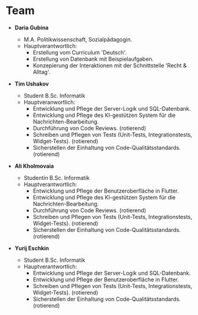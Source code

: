 # Team




- **Daria Gubina**
  - M.A. Politikwissenschaft, Sozialpädagogin.
  - Hauptverantwortlich: 
    - Erstellung vom Curriculum 'Deutsch'.
    - Erstellung von Datenbank mit Beispielaufgaben.
    - Konzepierung der Interaktionen mit der Schnittstelle 'Recht & Alltag'.
- **Tim Ushakov**
  - Student B.Sc. Informatik
  - Hauptveranwortlich:
    - Entwicklung und Pflege der Server-Logik und SQL-Datenbank.
    - Entwicklung und Pflege des KI-gestützen System für die Nachrichten-Bearbeitung.
    - Durchführung von Code Reviews. (rotierend)
    - Schreiben und Pflegen von Tests (Unit-Tests, Integrationstests, Widget-Tests). (rotierend)
    - Sicherstellen der Einhaltung von Code-Qualitätsstandards. (rotierend)
  
- **Ali Kholmovaia**
  - Studentin B.Sc. Informatik
  - Hauptverantwortlich: 
    - Entwicklung und Pflege der Benutzeroberfläche in Flutter.
    - Entwicklung und Pflege des KI-gestützen System für die Nachrichten-Bearbeitung.
    - Durchführung von Code Reviews. (rotierend)
    - Schreiben und Pflegen von Tests (Unit-Tests, Integrationstests, Widget-Tests). (rotierend)
    - Sicherstellen der Einhaltung von Code-Qualitätsstandards. (rotierend)
- **Yurij Eschkin**
  - Student B.Sc. Informatik
  - Hauptverantwortlich:
    - Entwicklung und Pflege der Server-Logik und SQL-Datenbank.
    - Entwicklung und Pflege der Benutzeroberfläche in Flutter.
    - Schreiben und Pflegen von Tests (Unit-Tests, Integrationstests, Widget-Tests). (rotierend)
    - Sicherstellen der Einhaltung von Code-Qualitätsstandards. (rotierend)